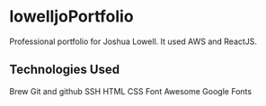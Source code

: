 # lowelljoPortfolio
Professional portfolio for Joshua Lowell. It used AWS and ReactJS.


## Technologies Used

Brew
Git and github
SSH
HTML
CSS 
Font Awesome
Google Fonts